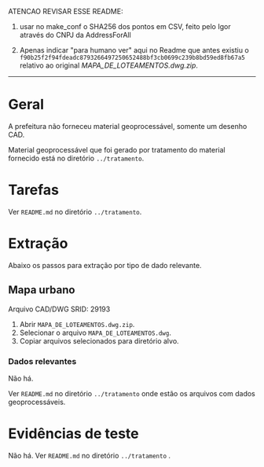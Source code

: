 ATENCAO REVISAR ESSE README:

1. usar no make_conf o SHA256 dos pontos em CSV, feito pelo Igor através do CNPJ da AddressForAll

2. Apenas indicar "para humano ver" aqui no Readme que antes existiu o `f90b25f2f94fdeadc8793266497250652488bf3cb0699c239b8bd59ed8fb67a5` relativo ao original *MAPA_DE_LOTEAMENTOS.dwg.zip*.

 
-----

# Geral
A prefeitura não forneceu material geoprocessável, somente um desenho CAD.

Material geoprocessável que foi gerado por tratamento do material fornecido está no diretório `../tratamento`.

# Tarefas
Ver `README.md` no diretório `../tratamento`.

# Extração
Abaixo os passos para extração por tipo de dado relevante.

## Mapa urbano
Arquivo CAD/DWG
SRID: 29193
1. Abrir `MAPA_DE_LOTEAMENTOS.dwg.zip`.
2. Selecionar o arquivo `MAPA_DE_LOTEAMENTOS.dwg`.
3. Copiar arquivos selecionados para diretório alvo.

### Dados relevantes
Não há. 

Ver `README.md` no diretório `../tratamento` onde estão os arquivos com dados geoprocessáveis.

# Evidências de teste
Não há. Ver `README.md` no diretório `../tratamento` .
